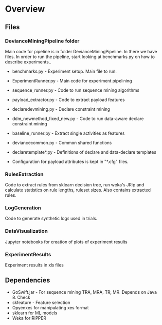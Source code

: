 
# Overview

## Files


### DevianceMiningPipeline folder

Main code for pipeline is in folder DevianceMiningPipeline. In there we have files. In order to run the pipeline, start looking at benchmarks.py on how to describe experiments..

* benchmarks.py - Experiment setup. Main file to run.
* ExperimentRunner.py - Main code for experiment pipelining
* sequence\_runner.py - Code to run sequence mining algorithms
* payload\_extractor.py - Code to extract payload features
* declaredevmining.py - Declare constraint mining
* ddm\_newmethod\_fixed\_new.py - Code to run data-aware declare constraint mining
* baseline\_runner.py - Extract single activities as features
* deviancecommon.py - Common shared functions
* declaretemplate\*.py - Definitions of declare and data-declare templates

* Configuration for payload attributes is kept in "\*.cfg" files.


### RulesExtraction

Code to extract rules from sklearn decision tree, run weka's JRip and calculate statistics on rule lengths, ruleset sizes. Also contains extracted rules.

### LogGeneration
Code to generate synthetic logs used in trials.

### DataVisualization
Jupyter notebooks for creation of plots of experiment results


### ExperimentResults

Experiment results in xls files



## Dependencies

- GoSwift.jar - For sequence mining TRA, MRA, TR, MR. Depends on Java 8. Check 
- skfeature - Feature selection
- Opyenxes for manipulating xes format
- sklearn for ML models
- Weka for RIPPER


